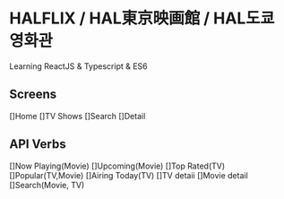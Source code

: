 # HALFLIX / HAL東京映画館 / HAL도쿄 영화관

Learning ReactJS & Typescript & ES6

## Screens

[]Home
[]TV Shows
[]Search
[]Detail

 ## API Verbs

 []Now Playing(Movie)
 []Upcoming(Movie)
 []Top Rated(TV)
 []Popular(TV,Movie)
 []Airing Today(TV)
 []TV detaii
 []Movie detail
 []Search(Movie, TV)